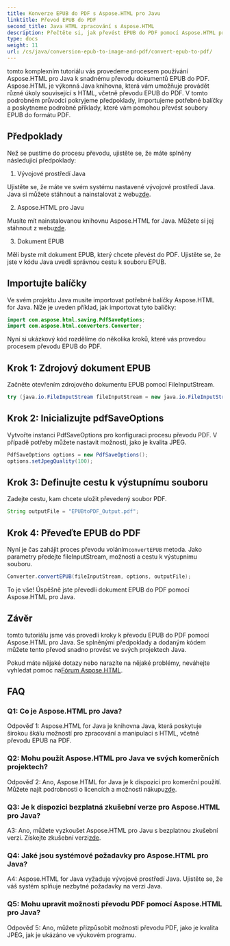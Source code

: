 ```yaml
---
title: Konverze EPUB do PDF s Aspose.HTML pro Javu
linktitle: Převod EPUB do PDF
second_title: Java HTML zpracování s Aspose.HTML
description: Přečtěte si, jak převést EPUB do PDF pomocí Aspose.HTML pro Java. Tento podrobný průvodce pokrývá předpoklady, importy balíčků a příklady kódu. Začněte s převodem EPUB do PDF.
type: docs
weight: 11
url: /cs/java/conversion-epub-to-image-and-pdf/convert-epub-to-pdf/
---
```

tomto komplexním tutoriálu vás provedeme procesem používání Aspose.HTML pro Java k snadnému převodu dokumentů EPUB do PDF. Aspose.HTML je výkonná Java knihovna, která vám umožňuje provádět různé úkoly související s HTML, včetně převodu EPUB do PDF. V tomto podrobném průvodci pokryjeme předpoklady, importujeme potřebné balíčky a poskytneme podrobné příklady, které vám pomohou převést soubory EPUB do formátu PDF.

## Předpoklady

Než se pustíme do procesu převodu, ujistěte se, že máte splněny následující předpoklady:

1. Vývojové prostředí Java

 Ujistěte se, že máte ve svém systému nastavené vývojové prostředí Java. Java si můžete stáhnout a nainstalovat z webu[zde](https://www.oracle.com/java/).

2. Aspose.HTML pro Javu

 Musíte mít nainstalovanou knihovnu Aspose.HTML for Java. Můžete si jej stáhnout z webu[zde](https://releases.aspose.com/html/java/).

3. Dokument EPUB

Měli byste mít dokument EPUB, který chcete převést do PDF. Ujistěte se, že jste v kódu Java uvedli správnou cestu k souboru EPUB.

## Importujte balíčky

Ve svém projektu Java musíte importovat potřebné balíčky Aspose.HTML for Java. Níže je uveden příklad, jak importovat tyto balíčky:

```java
import com.aspose.html.saving.PdfSaveOptions;
import com.aspose.html.converters.Converter;
```

Nyní si ukázkový kód rozdělíme do několika kroků, které vás provedou procesem převodu EPUB do PDF.

## Krok 1: Zdrojový dokument EPUB

Začněte otevřením zdrojového dokumentu EPUB pomocí FileInputStream.

```java
try (java.io.FileInputStream fileInputStream = new java.io.FileInputStream("input.epub")) {
```

## Krok 2: Inicializujte pdfSaveOptions

Vytvořte instanci PdfSaveOptions pro konfiguraci procesu převodu PDF. V případě potřeby můžete nastavit možnosti, jako je kvalita JPEG.

```java
PdfSaveOptions options = new PdfSaveOptions();
options.setJpegQuality(100);
```

## Krok 3: Definujte cestu k výstupnímu souboru

Zadejte cestu, kam chcete uložit převedený soubor PDF.

```java
String outputFile = "EPUBtoPDF_Output.pdf";
```

## Krok 4: Převeďte EPUB do PDF

 Nyní je čas zahájit proces převodu voláním`convertEPUB` metoda. Jako parametry předejte fileInputStream, možnosti a cestu k výstupnímu souboru.

```java
Converter.convertEPUB(fileInputStream, options, outputFile);
```

To je vše! Úspěšně jste převedli dokument EPUB do PDF pomocí Aspose.HTML pro Java.

## Závěr

tomto tutoriálu jsme vás provedli kroky k převodu EPUB do PDF pomocí Aspose.HTML pro Java. Se splněnými předpoklady a dodaným kódem můžete tento převod snadno provést ve svých projektech Java.

 Pokud máte nějaké dotazy nebo narazíte na nějaké problémy, neváhejte vyhledat pomoc na[Fórum Aspose.HTML](https://forum.aspose.com/).

## FAQ

### Q1: Co je Aspose.HTML pro Java?

Odpověď 1: Aspose.HTML for Java je knihovna Java, která poskytuje širokou škálu možností pro zpracování a manipulaci s HTML, včetně převodu EPUB na PDF.

### Q2: Mohu použít Aspose.HTML pro Java ve svých komerčních projektech?

 Odpověď 2: Ano, Aspose.HTML for Java je k dispozici pro komerční použití. Můžete najít podrobnosti o licencích a možnosti nákupu[zde](https://purchase.aspose.com/buy).

### Q3: Je k dispozici bezplatná zkušební verze pro Aspose.HTML pro Java?

 A3: Ano, můžete vyzkoušet Aspose.HTML pro Javu s bezplatnou zkušební verzí. Získejte zkušební verzi[zde](https://releases.aspose.com/html/java).

### Q4: Jaké jsou systémové požadavky pro Aspose.HTML pro Java?

A4: Aspose.HTML for Java vyžaduje vývojové prostředí Java. Ujistěte se, že váš systém splňuje nezbytné požadavky na verzi Java.

### Q5: Mohu upravit možnosti převodu PDF pomocí Aspose.HTML pro Java?

Odpověď 5: Ano, můžete přizpůsobit možnosti převodu PDF, jako je kvalita JPEG, jak je ukázáno ve výukovém programu.